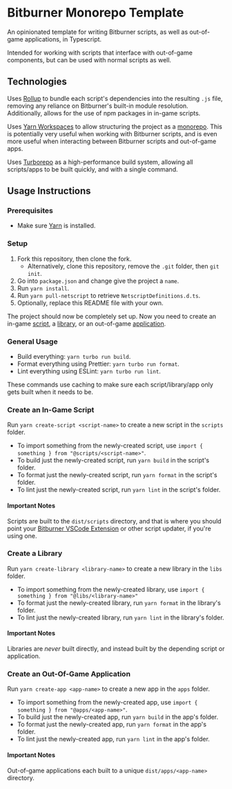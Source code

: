 # Bitburner Monorepo Template

An opinionated template for writing Bitburner scripts, as well as out-of-game applications, in Typescript.

Intended for working with scripts that interface with out-of-game components, but can be used with normal scripts as well.

## Technologies

Uses [Rollup](https://rollupjs.org/) to bundle each script's dependencies into the resulting `.js` file, removing any reliance on Bitburner's built-in module resolution. Additionally, allows for the use of npm packages in in-game scripts.

Uses [Yarn Workspaces](https://yarnpkg.com/features/workspaces) to allow structuring the project as a [monorepo](https://en.wikipedia.org/wiki/Monorepo). This is potentially very useful when working with Bitburner scripts, and is even more useful when interacting between Bitburner scripts and out-of-game apps.

Uses [Turborepo](https://turborepo.org/) as a high-performance build system, allowing all scripts/apps to be built quickly, and with a single command.

## Usage Instructions

### Prerequisites

- Make sure [Yarn](https://yarnpkg.com/) is installed.

### Setup

1. Fork this repository, then clone the fork.
   - Alternatively, clone this repository, remove the `.git` folder, then `git init`.
2. Go into `package.json` and change give the project a `name`.
3. Run `yarn install`.
4. Run `yarn pull-netscript` to retrieve `NetscriptDefinitions.d.ts`.
5. Optionally, replace this README file with your own.

The project should now be completely set up. Now you need to create an in-game [script](#create-an-in-game-script), a [library](#create-a-library), or an out-of-game [application](#create-an-out-of-game-application).

### General Usage

- Build everything: `yarn turbo run build`.
- Format everything using Prettier: `yarn turbo run format`.
- Lint everything using ESLint: `yarn turbo run lint`.

These commands use caching to make sure each script/library/app only gets built when it needs to be.

### Create an In-Game Script

Run `yarn create-script <script-name>` to create a new script in the `scripts` folder.

- To import something from the newly-created script, use `import { something } from "@scripts/<script-name>"`.
- To build just the newly-created script, run `yarn build` in the script's folder.
- To format just the newly-created script, run `yarn format` in the script's folder.
- To lint just the newly-created script, run `yarn lint` in the script's folder.

#### Important Notes

Scripts are built to the `dist/scripts` directory, and that is where you should point your [Bitburner VSCode Extension](https://github.com/bitburner-official/bitburner-vscode) or other script updater, if you're using one.

### Create a Library

Run `yarn create-library <library-name>` to create a new library in the `libs` folder.

- To import something from the newly-created library, use `import { something } from "@libs/<library-name>"`
- To format just the newly-created library, run `yarn format` in the library's folder.
- To lint just the newly-created library, run `yarn lint` in the library's folder.

#### Important Notes

Libraries are _never_ built directly, and instead built by the depending script or application.

### Create an Out-Of-Game Application

Run `yarn create-app <app-name>` to create a new app in the `apps` folder.

- To import something from the newly-created app, use `import { something } from "@apps/<app-name>"`.
- To build just the newly-created app, run `yarn build` in the app's folder.
- To format just the newly-created app, run `yarn format` in the app's folder.
- To lint just the newly-created app, run `yarn lint` in the app's folder.

#### Important Notes

Out-of-game applications each built to a unique `dist/apps/<app-name>` directory.
